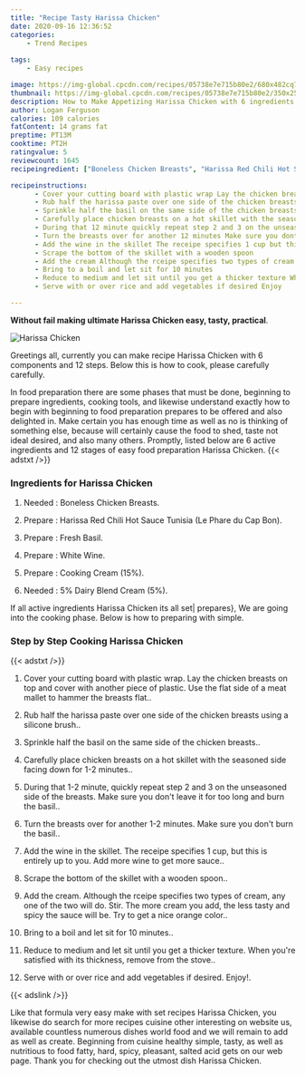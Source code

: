 ```yaml
---
title: "Recipe Tasty Harissa Chicken"
date: 2020-09-16 12:36:52
categories:
    - Trend Recipes
    
tags:
    - Easy recipes

image: https://img-global.cpcdn.com/recipes/05738e7e715b80e2/680x482cq70/harissa-chicken-recipe-main-photo.jpg
thumbnail: https://img-global.cpcdn.com/recipes/05738e7e715b80e2/350x250cq70/harissa-chicken-recipe-main-photo.jpg
description: How to Make Appetizing Harissa Chicken with 6 ingredients and 12 stages of easy cooking.
author: Logan Ferguson
calories: 109 calories
fatContent: 14 grams fat
preptime: PT13M
cooktime: PT2H
ratingvalue: 5
reviewcount: 1645
recipeingredient: ["Boneless Chicken Breasts", "Harissa Red Chili Hot Sauce Tunisia Le Phare du Cap Bon", "Fresh Basil", "White Wine", "Cooking Cream 15", "5 Dairy Blend Cream 5"]

recipeinstructions: 
      - Cover your cutting board with plastic wrap Lay the chicken breasts on top and cover with another piece of plastic Use the flat side of a meat mallet to hammer the breasts flat 
      - Rub half the harissa paste over one side of the chicken breasts using a silicone brush 
      - Sprinkle half the basil on the same side of the chicken breasts 
      - Carefully place chicken breasts on a hot skillet with the seasoned side facing down for 12 minutes 
      - During that 12 minute quickly repeat step 2 and 3 on the unseasoned side of the breasts Make sure you dont leave it for too long and burn the basil 
      - Turn the breasts over for another 12 minutes Make sure you dont burn the basil 
      - Add the wine in the skillet The receipe specifies 1 cup but this is entirely up to you Add more wine to get more sauce 
      - Scrape the bottom of the skillet with a wooden spoon 
      - Add the cream Although the rceipe specifies two types of cream any one of the two will do Stir The more cream you add the less tasty and spicy the sauce will be Try to get a nice orange color 
      - Bring to a boil and let sit for 10 minutes 
      - Reduce to medium and let sit until you get a thicker texture When youre satisfied with its thickness remove from the stove 
      - Serve with or over rice and add vegetables if desired Enjoy

---
```




**Without fail making ultimate Harissa Chicken easy, tasty, practical**. 


![Harissa Chicken](https://img-global.cpcdn.com/recipes/05738e7e715b80e2/680x482cq70/harissa-chicken-recipe-main-photo.jpg "Harissa Chicken")




Greetings all, currently you can make recipe Harissa Chicken with 6 components and 12 steps. Below this is how to cook, please carefully carefully.

In food preparation there are some phases that must be done, beginning to prepare ingredients, cooking tools, and likewise understand exactly how to begin with beginning to food preparation prepares to be offered and also delighted in. Make certain you has enough time as well as no is thinking of something else, because will certainly cause the food to shed, taste not ideal desired, and also many others. Promptly, listed below are 6 active ingredients and 12 stages of easy food preparation Harissa Chicken.
{{< adstxt />}}

### Ingredients for Harissa Chicken


1. Needed  : Boneless Chicken Breasts.

1. Prepare  : Harissa Red Chili Hot Sauce Tunisia (Le Phare du Cap Bon).

1. Prepare  : Fresh Basil.

1. Prepare  : White Wine.

1. Prepare  : Cooking Cream (15%).

1. Needed  : 5% Dairy Blend Cream (5%).



If all active ingredients Harissa Chicken its all set| prepares}, We are going into the cooking phase. Below is how to preparing with simple.

### Step by Step Cooking Harissa Chicken

{{< adstxt />}}


1. Cover your cutting board with plastic wrap. Lay the chicken breasts on top and cover with another piece of plastic. Use the flat side of a meat mallet to hammer the breasts flat..



1. Rub half the harissa paste over one side of the chicken breasts using a silicone brush..



1. Sprinkle half the basil on the same side of the chicken breasts..



1. Carefully place chicken breasts on a hot skillet with the seasoned side facing down for 1-2 minutes..



1. During that 1-2 minute, quickly repeat step 2 and 3 on the unseasoned side of the breasts. Make sure you don&#39;t leave it for too long and burn the basil..



1. Turn the breasts over for another 1-2 minutes. Make sure you don&#39;t burn the basil..



1. Add the wine in the skillet. The receipe specifies 1 cup, but this is entirely up to you. Add more wine to get more sauce..



1. Scrape the bottom of the skillet with a wooden spoon..



1. Add the cream. Although the rceipe specifies two types of cream, any one of the two will do. Stir. The more cream you add, the less tasty and spicy the sauce will be. Try to get a nice orange color..



1. Bring to a boil and let sit for 10 minutes..



1. Reduce to medium and let sit until you get a thicker texture. When you&#39;re satisfied with its thickness, remove from the stove..



1. Serve with or over rice and add vegetables if desired. Enjoy!.





{{< adslink />}}

Like that formula very easy make with set recipes Harissa Chicken, you likewise do search for more recipes cuisine other interesting on website us, available countless numerous dishes world food and we will remain to add as well as create. Beginning from cuisine healthy simple, tasty, as well as nutritious to food fatty, hard, spicy, pleasant, salted acid gets on our web page. Thank you for checking out the utmost dish Harissa Chicken.
